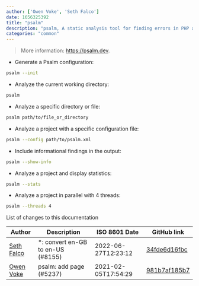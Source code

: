 ```yaml
---
author: ['Owen Voke', 'Seth Falco']
date: 1656325392
title: "psalm"
description: "psalm, A static analysis tool for finding errors in PHP applications."
categories: "common"
---
```

> More information: <https://psalm.dev>.

- Generate a Psalm configuration:

```bash
psalm --init
```

- Analyze the current working directory:

```bash
psalm
```

- Analyze a specific directory or file:

```bash
psalm path/to/file_or_directory
```

- Analyze a project with a specific configuration file:

```bash
psalm --config path/to/psalm.xml
```

- Include informational findings in the output:

```bash
psalm --show-info
```

- Analyze a project and display statistics:

```bash
psalm --stats
```

- Analyze a project in parallel with 4 threads:

```bash
psalm --threads 4
```
List of changes to this documentation


Author | Description | ISO 8601 Date | GitHub link
------|-----|-----|-----
[Seth Falco](mailto:seth@falco.fun) | *: convert en-GB to en-US (#8155) | 2022-06-27T12:23:12 | [34fde6d16fbc](https://github.com/tldr-pages/tldr/commit/34fde6d16fbc0a3c45fff5903f0fc2597547b1bb)
[Owen Voke](mailto:development@voke.dev) | psalm: add page (#5237) | 2021-02-05T17:54:29 | [981b7af185b7](https://github.com/tldr-pages/tldr/commit/981b7af185b74e31bcac0ab7bb7b3116b0fb412a)

